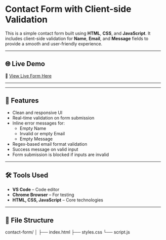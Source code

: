 # Contact Form with Client-side Validation

This is a simple contact form built using **HTML**, **CSS**, and **JavaScript**. It includes client-side validation for **Name**, **Email**, and **Message** fields to provide a smooth and user-friendly experience.


---

## 🌐 Live Demo

🔗 [View Live Form Here](https://imsaurav06.github.io/Elevate-Lab-task6/)  


---



---

## 🚀 Features

- Clean and responsive UI
- Real-time validation on form submission
- Inline error messages for:
  - Empty Name
  - Invalid or empty Email
  - Empty Message
- Regex-based email format validation
- Success message on valid input
- Form submission is blocked if inputs are invalid

---



## 🛠 Tools Used

- **VS Code** – Code editor
- **Chrome Browser** – For testing
- **HTML, CSS, JavaScript** – Core technologies

---

## 📂 File Structure


contact-form/
│
├── index.html
├── styles.css
└── script.js

